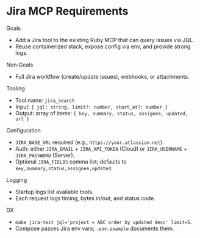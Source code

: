 # Jira MCP Requirements

Goals
- Add a Jira tool to the existing Ruby MCP that can query issues via JQL.
- Reuse containerized stack, expose config via env, and provide strong logs.

Non‑Goals
- Full Jira workflow (create/update issues), webhooks, or attachments.

Tooling
- Tool name: `jira_search`
- Input: `{ jql: string, limit?: number, start_at?: number }`
- Output: array of items: `{ key, summary, status, assignee, updated, url }`

Configuration
- `JIRA_BASE_URL` required (e.g., `https://your.atlassian.net`).
- Auth: either `JIRA_EMAIL` + `JIRA_API_TOKEN` (Cloud) or `JIRA_USERNAME` + `JIRA_PASSWORD` (Server).
- Optional `JIRA_FIELDS` comma list; defaults to `key,summary,status,assignee,updated`.

Logging
- Startup logs list available tools.
- Each request logs timing, bytes in/out, and status code.

DX
- `make jira-test jql='project = ABC order by updated desc' limit=5`.
- Compose passes Jira env vars; `.env.example` documents them.

